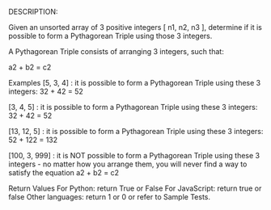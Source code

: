 DESCRIPTION:

Given an unsorted array of 3 positive integers [ n1, n2, n3 ], determine if it is possible to form a Pythagorean Triple using those 3 integers.

A Pythagorean Triple consists of arranging 3 integers, such that:

a2 + b2 = c2

Examples
[5, 3, 4] : it is possible to form a Pythagorean Triple using these 3 integers: 32 + 42 = 52

[3, 4, 5] : it is possible to form a Pythagorean Triple using these 3 integers: 32 + 42 = 52

[13, 12, 5] : it is possible to form a Pythagorean Triple using these 3 integers: 52 + 122 = 132

[100, 3, 999] : it is NOT possible to form a Pythagorean Triple using these 3 integers - no matter how you arrange them, you will never find a way to satisfy the equation a2 + b2 = c2

Return Values
For Python: return True or False
For JavaScript: return true or false
Other languages: return 1 or 0 or refer to Sample Tests.